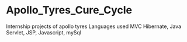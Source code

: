 # Apollo_Tyres_Cure_Cycle
Internship projects of apollo tyres
Languages used MVC Hibernate, Java Servlet, JSP, Javascript, mySql 
